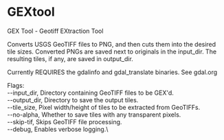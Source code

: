 # GEXtool
GEX Tool - Geotiff EXtraction Tool

Converts USGS GeoTIFF files to PNG, and then cuts them into the desired tile sizes.
Converted PNGs are saved next to originals in the input_dir. 
The resulting tiles, if any, are saved in output_dir.

Currently REQUIRES the gdalinfo and gdal_translate binaries. See gdal.org

Flags:\
--input_dir, Directory containing GeoTIFF files to be GEX'd.\
--output_dir, Directory to save the output tiles.\
--tile_size, Pixel width/height of tiles to be extracted from GeoTIFFs.\
--no-alpha, Whether to save tiles with any transparent pixels.\
--skip-tif, Skips GeoTIFF file processing.\
--debug, Enables verbose logging.\
